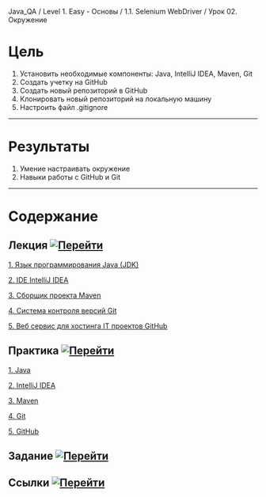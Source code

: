Java_QA / Level 1. Easy - Основы / 1.1. Selenium WebDriver / Урок 02. Окружение

# Цель

1. Установить необходимые компоненты: Java, IntelliJ IDEA, Maven, Git
2. Создать учетку на GitHub
3. Создать новый репозиторий в GitHub 
4. Клонировать новый репозиторий на локальную машину
5. Настроить файл .gitignore

***

# Результаты 

1. Умение настраивать окружение
2. Навыки работы с GitHub и Git

***

# Содержание

## Лекция [![Перейти](https://img.shields.io/badge/-%D0%9F%D0%B5%D1%80%D0%B5%D0%B9%D1%82%D0%B8-blue)](1.%20Лекция.md)
           
[1. Язык программирования Java (JDK)](1.%20Лекция.md#1-Язык-программирования-Java-(JDK))

[2. IDE IntelliJ IDEA](1.%20Лекция.md#2-IDE-IntelliJ-IDEA)
   
[3. Сборщик проекта Maven](1.%20Лекция.md#3-Сборщик-проекта-Maven)
   
[4. Система контроля версий Git](1.%20Лекция.md#4-Система-контроля-версий-Git)

[5. Веб сервис для хостинга IT проектов GitHub](1.%20Лекция.md#5-Веб-сервис-для-хостинга-IT-проектов-GitHub)

## Практика [![Перейти](https://img.shields.io/badge/-%D0%9F%D0%B5%D1%80%D0%B5%D0%B9%D1%82%D0%B8-blue)](2.%20Практика.md)

[1. Java](2.%20Практика.md#1-Java)

[2. IntelliJ IDEA](2.%20Практика.md#2-IntelliJ-IDEA)

[3. Maven](2.%20Практика.md#3-Maven)

[4. Git](2.%20Практика.md#4-Git)

[5. GitHub](2.%20Практика.md#5-GitHub)

## Задание [![Перейти](https://img.shields.io/badge/-%D0%9F%D0%B5%D1%80%D0%B5%D0%B9%D1%82%D0%B8-blue)](3.%20Задание.md)

## Ссылки [![Перейти](https://img.shields.io/badge/-%D0%9F%D0%B5%D1%80%D0%B5%D0%B9%D1%82%D0%B8-blue)](4.%20Ссылки.md)